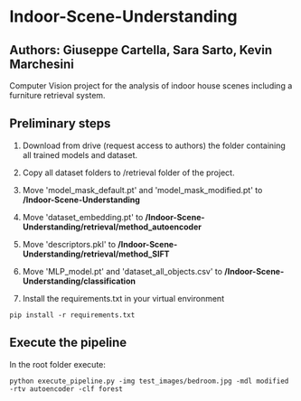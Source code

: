 # Indoor-Scene-Understanding
## Authors: Giuseppe Cartella, Sara Sarto, Kevin Marchesini
Computer Vision project for the analysis of indoor house scenes including a furniture retrieval system.

## Preliminary steps
1. Download from drive (request access to authors) the folder containing all trained models and dataset.

2. Copy all dataset folders to /retrieval folder of the project.

3. Move 'model_mask_default.pt' and 'model_mask_modified.pt' to **/Indoor-Scene-Understanding**

4. Move 'dataset_embedding.pt' to **/Indoor-Scene-Understanding/retrieval/method_autoencoder**

5. Move 'descriptors.pkl' to **/Indoor-Scene-Understanding/retrieval/method_SIFT**

6. Move 'MLP_model.pt' and 'dataset_all_objects.csv' to **/Indoor-Scene-Understanding/classification**

7. Install the requirements.txt in your virtual environment 
```
pip install -r requirements.txt
```



## Execute the pipeline
In the root folder execute:
```
python execute_pipeline.py -img test_images/bedroom.jpg -mdl modified -rtv autoencoder -clf forest
```
